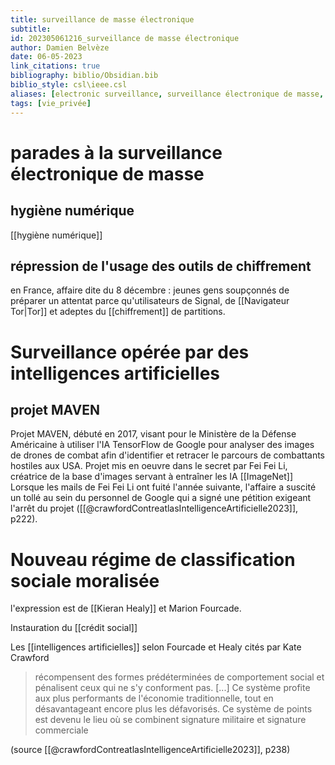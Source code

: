 ```yaml
---
title: surveillance de masse électronique
subtitle:
id: 202305061216_surveillance de masse électronique
author: Damien Belvèze
date: 06-05-2023
link_citations: true
bibliography: biblio/Obsidian.bib
biblio_style: csl\ieee.csl
aliases: [electronic surveillance, surveillance électronique de masse, surveillance électronique, electronic mass surveillance, mass surveillance]
tags: [vie_privée]
---
```



# parades à la surveillance électronique de masse
## hygiène numérique

[[hygiène numérique]]

## répression de l'usage des outils de chiffrement

en France, affaire dite du 8 décembre : jeunes gens soupçonnés de préparer un attentat parce qu'utilisateurs de Signal, de [[Navigateur Tor|Tor]] et adeptes du [[chiffrement]] de partitions. 

# Surveillance opérée par des intelligences artificielles

## projet MAVEN

Projet MAVEN, débuté en 2017, visant pour le Ministère de la Défense Américaine à utiliser l'IA TensorFlow de Google pour analyser des images de drones de combat afin d'identifier et retracer le parcours de combattants hostiles aux USA. Projet mis en oeuvre dans le secret par Fei Fei Li, créatrice de la base d'images servant à entraîner les IA [[ImageNet]]
Lorsque les mails de Fei Fei Li ont fuité l'année suivante, l'affaire a suscité un tollé au sein du personnel de Google qui a signé une pétition exigeant l'arrêt du projet ([[@crawfordContreatlasIntelligenceArtificielle2023]], p222). 

# Nouveau régime de classification sociale moralisée

l'expression est de [[Kieran Healy]] et Marion Fourcade. 

Instauration du [[crédit social]]

Les [[intelligences artificielles]] selon Fourcade et Healy cités par Kate Crawford

> récompensent des formes prédéterminées de comportement social et pénalisent ceux qui ne s'y conforment pas. \[...] Ce système profite aux plus performants de l'économie traditionnelle, tout en désavantageant encore plus les défavorisés. Ce système de points est devenu le lieu où se combinent signature militaire et signature commerciale

(source [[@crawfordContreatlasIntelligenceArtificielle2023]], p238)
